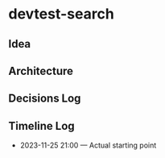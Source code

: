 # devtest-search

## Idea

## Architecture

## Decisions Log

## Timeline Log

* 2023-11-25 21:00 — Actual starting point